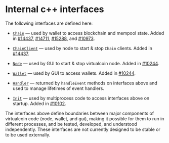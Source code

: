 # Internal c++ interfaces

The following interfaces are defined here:

* [`Chain`](chain.h) — used by wallet to access blockchain and mempool state. Added in [#14437](https://github.com/virtualcoin/virtualcoin/pull/14437), [#14711](https://github.com/virtualcoin/virtualcoin/pull/14711), [#15288](https://github.com/virtualcoin/virtualcoin/pull/15288), and [#10973](https://github.com/virtualcoin/virtualcoin/pull/10973).

* [`ChainClient`](chain.h) — used by node to start & stop `Chain` clients. Added in [#14437](https://github.com/virtualcoin/virtualcoin/pull/14437).

* [`Node`](node.h) — used by GUI to start & stop virtualcoin node. Added in [#10244](https://github.com/virtualcoin/virtualcoin/pull/10244).

* [`Wallet`](wallet.h) — used by GUI to access wallets. Added in [#10244](https://github.com/virtualcoin/virtualcoin/pull/10244).

* [`Handler`](handler.h) — returned by `handleEvent` methods on interfaces above and used to manage lifetimes of event handlers.

* [`Init`](init.h) — used by multiprocess code to access interfaces above on startup. Added in [#10102](https://github.com/virtualcoin/virtualcoin/pull/10102).

The interfaces above define boundaries between major components of virtualcoin code (node, wallet, and gui), making it possible for them to run in different processes, and be tested, developed, and understood independently. These interfaces are not currently designed to be stable or to be used externally.
